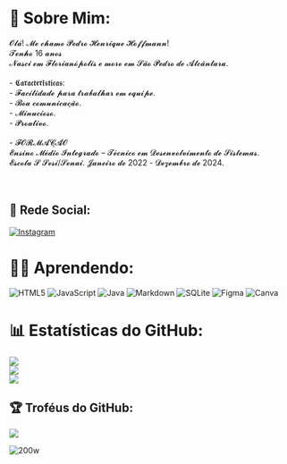 # 👦 Sobre Mim:
𝓞𝓵𝓪́! 𝓜𝓮 𝓬𝓱𝓪𝓶𝓸 𝓟𝓮𝓭𝓻𝓸 𝓗𝓮𝓷𝓻𝓲𝓺𝓾𝓮 𝓗𝓸𝓯𝓯𝓶𝓪𝓷𝓷!<br>𝓣𝓮𝓷𝓱𝓸 16 𝓪𝓷𝓸𝓼<br>𝓝𝓪𝓼𝓬𝓲 𝓮𝓶 𝓕𝓵𝓸𝓻𝓲𝓪𝓷𝓸́𝓹𝓸𝓵𝓲𝓼 𝓮 𝓶𝓸𝓻𝓸 𝓮𝓶 𝓢𝓪̃𝓸 𝓟𝓮𝓭𝓻𝓸 𝓭𝓮 𝓐𝓵𝓬𝓪̂𝓷𝓽𝓪𝓻𝓪.<br><br> - 𝕮𝖆𝖗𝖆𝖈𝖙𝖊𝖗𝖎́𝖘𝖙𝖎𝖈𝖆𝖘:<br>     - 𝓕𝓪𝓬𝓲𝓵𝓲𝓭𝓪𝓭𝓮 𝓹𝓪𝓻𝓪 𝓽𝓻𝓪𝓫𝓪𝓵𝓱𝓪𝓻 𝓮𝓶 𝓮𝓺𝓾𝓲𝓹𝓮. <br>    - 𝓑𝓸𝓪 𝓬𝓸𝓶𝓾𝓷𝓲𝓬𝓪𝓬̧𝓪̃𝓸. <br>     - 𝓜𝓲𝓷𝓾𝓬𝓲𝓸𝓼𝓸. <br>     - 𝓟𝓻𝓸𝓪𝓽𝓲𝓿𝓸.<br><br>- 𝓕𝓞𝓡𝓜𝓐𝓒̧𝓐̃𝓞 <br>𝓔𝓷𝓼𝓲𝓷𝓸 𝓜𝓮́𝓭𝓲𝓸 𝓘𝓷𝓽𝓮𝓰𝓻𝓪𝓭𝓸 – 𝓣𝓮́𝓬𝓷𝓲𝓬𝓸 𝓮𝓶 𝓓𝓮𝓼𝓮𝓷𝓿𝓸𝓵𝓿𝓲𝓶𝓮𝓷𝓽𝓸 𝓭𝓮 𝓢𝓲𝓼𝓽𝓮𝓶𝓪𝓼.<br>𝓔𝓼𝓬𝓸𝓵𝓪 𝓢 𝓢𝓮𝓼𝓲/𝓢𝓮𝓷𝓪𝓲. 𝓙𝓪𝓷𝓮𝓲𝓻𝓸 𝓭𝓮 2022 - 𝓓𝓮𝔃𝓮𝓶𝓫𝓻𝓸 𝓭𝓮 2024.<br> <br><br>


## 🤳 Rede Social:
[![Instagram](https://img.shields.io/badge/Instagram-%23E4405F.svg?logo=Instagram&logoColor=white)](https://www.instagram.com/pedro_hhoffmann/?next=%2F) 

# 👨‍💻 Aprendendo:
![HTML5](https://img.shields.io/badge/html5-%23E34F26.svg?style=for-the-badge&logo=html5&logoColor=white) ![JavaScript](https://img.shields.io/badge/javascript-%23323330.svg?style=for-the-badge&logo=javascript&logoColor=%23F7DF1E) ![Java](https://img.shields.io/badge/java-%23ED8B00.svg?style=for-the-badge&logo=java&logoColor=white) ![Markdown](https://img.shields.io/badge/markdown-%23000000.svg?style=for-the-badge&logo=markdown&logoColor=white) ![SQLite](https://img.shields.io/badge/sqlite-%2307405e.svg?style=for-the-badge&logo=sqlite&logoColor=white) 	![Figma](https://img.shields.io/badge/figma-%23F24E1E.svg?style=for-the-badge&logo=figma&logoColor=white) ![Canva](https://img.shields.io/badge/Canva-%2300C4CC.svg?style=for-the-badge&logo=Canva&logoColor=white)
# 📊 Estatísticas do GitHub:
![](https://github-readme-stats.vercel.app/api?username=PedroHoffmann22&theme=dark&hide_border=false&include_all_commits=true&count_private=true)<br/>
![](https://github-readme-streak-stats.herokuapp.com/?user=PedroHoffmann22&theme=dark&hide_border=false)<br/>
![](https://github-readme-stats.vercel.app/api/top-langs/?username=PedroHoffmann22&theme=dark&hide_border=false&include_all_commits=true&count_private=true&layout=compact)

## 🏆 Troféus do GitHub:
![](https://github-profile-trophy.vercel.app/?username=PedroHoffmann22&theme=tokyonight&no-frame=false&no-bg=false&margin-w=4)



<!-- Proudly created with GPRM ( https://gprm.itsvg.in ) -->
![200w](https://github.com/PedroHoffmann22/PedroHoffmann22/assets/131174786/e0dfd3cd-0153-4e36-ace8-15c3ed21b233)
